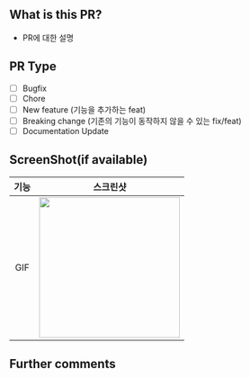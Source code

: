 ## What is this PR?
- PR에 대한 설명

## PR Type
- [ ] Bugfix
- [ ] Chore
- [ ] New feature (기능을 추가하는 feat)
- [ ] Breaking change (기존의 기능이 동작하지 않을 수 있는 fix/feat)
- [ ] Documentation Update

## ScreenShot(if available)
|기능|스크린샷|
|:--:|:--:|
|GIF|<img src = "" width ="250">|

## Further comments
